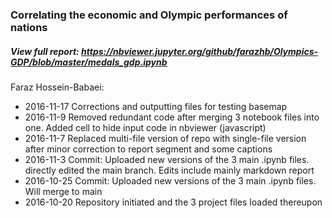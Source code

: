 ### Correlating the economic and Olympic performances of nations

##### View full report: https://nbviewer.jupyter.org/github/farazhb/Olympics-GDP/blob/master/medals_gdp.ipynb

Faraz Hossein-Babaei:
- 2016-11-17 Corrections and outputting files for testing basemap
- 2016-11-9  Removed redundant code after merging 3 notebook files into one. Added cell to hide input code in nbviewer (javascript)
- 2016-11-7  Replaced multi-file version of repo with single-file version after minor correction to report segment and some captions
- 2016-11-3  Commit: Uploaded new versions of the 3 main .ipynb files. directly edited the main branch. Edits include mainly markdown report
- 2016-10-25 Commit: Uploaded new versions of the 3 main .ipynb files. Will merge to main
- 2016-10-20 Repository initiated and the 3 project files loaded thereupon
